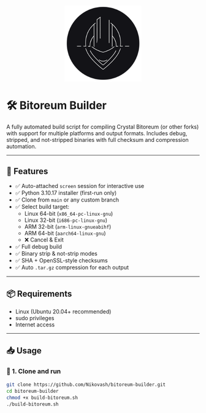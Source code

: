 <p align="center"><img src="BB_logo.png" alt="Project Logo" width="200"/></p>


# 🛠️ Bitoreum Builder

A fully automated build script for compiling Crystal Bitoreum (or other forks) with support for multiple platforms and output formats. Includes debug, stripped, and not-stripped binaries with full checksum and compression automation.

---

## 🚀 Features

- ✅ Auto-attached `screen` session for interactive use
- ✅ Python 3.10.17 installer (first-run only)
- ✅ Clone from `main` or any custom branch
- ✅ Select build target:
  - Linux 64-bit (`x86_64-pc-linux-gnu`)
  - Linux 32-bit (`i686-pc-linux-gnu`)
  - ARM 32-bit (`arm-linux-gnueabihf`)
  - ARM 64-bit (`aarch64-linux-gnu`)
  - ❌ Cancel & Exit
- ✅ Full debug build
- ✅ Binary strip & not-strip modes
- ✅ SHA + OpenSSL-style checksums
- ✅ Auto `.tar.gz` compression for each output

---

## 📦 Requirements

- Linux (Ubuntu 20.04+ recommended)
- sudo privileges
- Internet access

---

## 📥 Usage

### 🔹 1. Clone and run

```bash
git clone https://github.com/Nikovash/bitoreum-builder.git
cd bitoreum-builder
chmod +x build-bitoreum.sh
./build-bitoreum.sh
